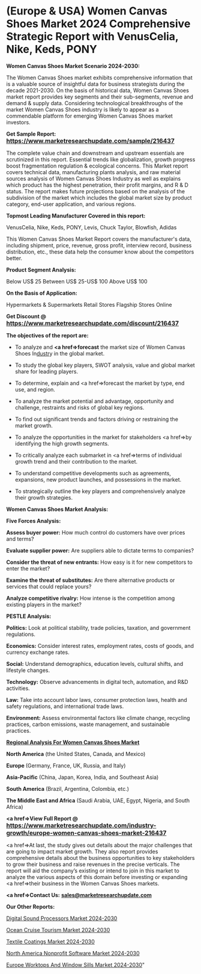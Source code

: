 # (Europe & USA) Women Canvas Shoes Market 2024 Comprehensive Strategic Report with VenusCelia, Nike, Keds, PONY

<strong>Women Canvas Shoes Market Scenario 2024-2030:</strong>

The Women Canvas Shoes market exhibits comprehensive information that is a valuable source of insightful data for business strategists during the decade 2021-2030. On the basis of historical data, Women Canvas Shoes market report provides key segments and their sub-segments, revenue and demand &amp; supply data. Considering technological breakthroughs of the market Women Canvas Shoes industry is likely to appear as a commendable platform for emerging Women Canvas Shoes market investors.

<strong>Get Sample Report: <a href=https://www.marketresearchupdate.com/sample/216437><font size=3 color=#0000ff>https://www.marketresearchupdate.com/sample/216437</font></a></strong>

The complete value chain and downstream and upstream essentials are scrutinized in this report. Essential trends like globalization, growth progress boost fragmentation regulation &amp; ecological concerns. This Market report covers technical data, manufacturing plants analysis, and raw material sources analysis of Women Canvas Shoes Industry as well as explains which product has the highest penetration, their profit margins, and R & D status. The report makes future projections based on the analysis of the subdivision of the market which includes the global market size by product category, end-user application, and various regions.

<strong>Topmost Leading Manufacturer Covered in this report:</strong>

VenusCelia, Nike, Keds, PONY, Levis, Chuck Taylor, Blowfish, Adidas

This Women Canvas Shoes Market Report covers the manufacturer's data, including shipment, price, revenue, gross profit, interview record, business distribution, etc., these data help the consumer know about the competitors better.

<strong>Product Segment Analysis: </strong>

Below US$ 25
Between US$ 25-US$ 100
Above US$ 100

<strong>On the Basis of Application:</strong>

Hypermarkets & Supermarkets
Retail Stores
Flagship Stores
Online

<strong>Get Discount @ <a href=https://www.marketresearchupdate.com/discount/216437><font size=3 color=#0000ff>https://www.marketresearchupdate.com/discount/216437</font></a></strong>

<strong><b>The objectives of the report are:</b></strong>

- To analyze and <strong><a href=><strong>forecast</strong></a></strong> the market size of Women Canvas Shoes In<a href=ASDF991299>dustr</a>y in the global market.

- To study the global key players, SWOT analysis, value and global market share for leading players.

- To determine, explain and <a href=>forecast</a> the market by type, end use, and region.

- To analyze the market potential and advantage, opportunity and challenge, restraints and risks of global key regions.

- To find out significant trends and factors driving or restraining the market growth.

- To analyze the opportunities in the market for stakeholders <a href=>by</a> identifying the high growth segments.

- To critically analyze each submarket in <a href=>terms</a> of individual growth trend and their contribution to the market.

- To understand competitive developments such as agreements, expansions, new product launches, and possessions in the market.

- To strategically outline the key players and comprehensively analyze their growth strategies.

<strong>Women Canvas Shoes Market Analysis:</strong>

<strong>Five Forces Analysis:</strong>

<strong>Assess buyer power:</strong> How much control do customers have over prices and terms?

<strong>Evaluate supplier power:</strong> Are suppliers able to dictate terms to companies?

<strong>Consider the threat of new entrants:</strong> How easy is it for new competitors to enter the market?

<strong>Examine the threat of substitutes:</strong> Are there alternative products or services that could replace yours?

<strong>Analyze competitive rivalry:</strong> How intense is the competition among existing players in the market?

<strong>PESTLE Analysis:</strong>

<strong>Politics:</strong> Look at political stability, trade policies, taxation, and government regulations.

<strong>Economics:</strong> Consider interest rates, employment rates, costs of goods, and currency exchange rates.

<strong>Social:</strong> Understand demographics, education levels, cultural shifts, and lifestyle changes.

<strong>Technology:</strong> Observe advancements in digital tech, automation, and R&D activities.

<strong>Law:</strong> Take into account labor laws, consumer protection laws, health and safety regulations, and international trade laws.

<strong>Environment:</strong> Assess environmental factors like climate change, recycling practices, carbon emissions, waste management, and sustainable practices.

<strong><u><b>Regional Analysis For Women Canvas Shoes Market</b></u></strong>

<strong><b>North America</b></strong> (the United States, Canada, and Mexico)

<strong><b>Europe </b></strong>(Germany, France, UK, Russia, and Italy)

<strong><b>Asia-Pacific</b></strong> (China, Japan, Korea, India, and Southeast Asia)

<strong><b>South America</b></strong> (Brazil, Argentina, Colombia, etc.)

<strong><b>The Middle East and Africa</b></strong> (Saudi Arabia, UAE, Egypt, Nigeria, and South Africa)

<strong><a href=>View Full Report</a> @ <a href=https://www.marketresearchupdate.com/industry-growth/europe-women-canvas-shoes-market-216437><font size=3 color=#0000ff>https://www.marketresearchupdate.com/industry-growth/europe-women-canvas-shoes-market-216437</font></a></strong>

<a href=>At last,</a> the study gives out details about the major challenges that are going to impact market growth. They also report provides comprehensive details about the business opportunities to key stakeholders to grow their business and raise revenues in the precise verticals. The report will aid the company’s existing or intend to join in this market to analyze the various aspects of this domain before investing or expanding <a href=>their</a> business in the Women Canvas Shoes markets.

<strong><a href=>Contact Us:</a></strong>
<strong>sales@marketresearchupdate.com</strong>

<strong>Our Other Reports:</strong>

<a href=https://www.linkedin.com/pulse/digital-sound-processors-market-latest-report-outstanding>Digital Sound Processors Market 2024-2030</a>

<a href=https://www.linkedin.com/pulse/ocean-cruise-tourism-market-size-trends-consumption>Ocean Cruise Tourism Market 2024-2030</a>

<a href=https://www.linkedin.com/pulse/textile-coatings-market-2023-remarking-enormous-growth>Textile Coatings Market 2024-2030</a>

<a href=https://www.linkedin.com/pulse/north-america-nonprofit-software-market-tlgsf/>North America Nonprofit Software Market 2024-2030</a>

<a href=https://medium.com/@rohits9gupta/europe-worktops-and-window-sills-market-research-report-2023-data-analysis-and-brief-review-76a77d4f0f64>Europe Worktops And Window Sills Market 2024-2030</a>"
